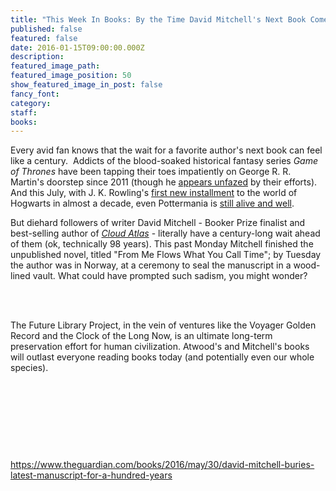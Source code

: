 ```yaml
---
title: "This Week In Books: By the Time David Mitchell's Next Book Comes Out We'll All Be Dead"
published: false
featured: false
date: 2016-01-15T09:00:00.000Z
description:
featured_image_path:
featured_image_position: 50
show_featured_image_in_post: false
fancy_font:
category:
staff:
books:
---
```



Every avid fan knows that the wait for a favorite author's next book can feel like a century.&nbsp; Addicts of the blood-soaked historical fantasy series *Game of Thrones* have been tapping their toes impatiently on George R. R. Martin's doorstep since 2011 (though he [appears unfazed](https://twitter.com/georgerrmartin_/status/373121001866813440) by their efforts). And this July, with J. K. Rowling's [first new installment](http://www.brooklinebooksmith-shop.com/book/9781338099133) to the world of Hogwarts in almost a decade, even Pottermania is [still alive and well](http://www.brooklinebooksmith.com/events/2016-07/release-party-for--harry-potter-and-the-cursed-child/).

But diehard followers of writer David Mitchell - Booker Prize finalist and best-selling author of [*Cloud Atlas*](http://www.brooklinebooksmith-shop.com/book/9780375507250) - literally have a century-long wait ahead of them (ok, technically 98 years). This past Monday Mitchell finished the unpublished novel, titled "From Me Flows What You Call Time"; by Tuesday the author was in Norway, at a ceremony to seal the manuscript in a wood-lined vault. What could have prompted such sadism, you might wonder?
<br>&nbsp;

&nbsp;

The Future Library Project, in the vein of ventures like the Voyager Golden Record and the Clock of the Long Now, is an ultimate long-term preservation effort for human civilization. Atwood's and Mitchell's books will outlast everyone reading books today (and potentially even our whole species).

&nbsp;

&nbsp;

&nbsp;

&nbsp;

https://www.theguardian.com/books/2016/may/30/david-mitchell-buries-latest-manuscript-for-a-hundred-years